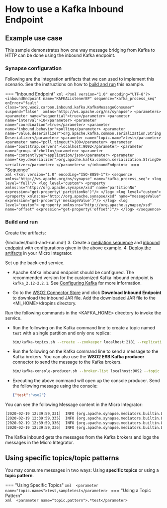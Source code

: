 # How to use a Kafka Inbound Endpoint

## Example use case

This sample demonstrates how one way message bridging from Kafka to HTTP can be done using the inbound Kafka endpoint.

### Synapse configuration

Following are the integration artifacts that we can used to implement this scenario. See the instructions on how to [build and run](#build-and-run) this example.

=== "Inbound Endpoint"
    ```xml
    <?xml version="1.0" encoding="UTF-8"?>
    <inboundEndpoint name="KAFKAListenerEP" sequence="kafka_process_seq" onError="fault" class="org.wso2.carbon.inbound.kafka.KafkaMessageConsumer" suspend="false" 
        xmlns="http://ws.apache.org/ns/synapse">
        <parameters>
            <parameter name="sequential">true</parameter>
            <parameter name="interval">10</parameter>
            <parameter name="coordination">true</parameter>
            <parameter name="inbound.behavior">polling</parameter>
            <parameter name="value.deserializer">org.apache.kafka.common.serialization.StringDeserializer</parameter>
            <parameter name="topic.name">test</parameter>
            <parameter name="poll.timeout">100</parameter>
            <parameter name="bootstrap.servers">localhost:9092</parameter>
            <parameter name="group.id">hello</parameter>
            <parameter name="contentType">application/json</parameter>
            <parameter name="key.deserializer">org.apache.kafka.common.serialization.StringDeserializer</parameter>
        </parameters>
    </inboundEndpoint>
    ```
=== "Sequence"    
    ```xml
    <?xml version="1.0" encoding="ISO-8859-1"?>
    <sequence xmlns="http://ws.apache.org/ns/synapse" name="kafka_process_seq">
       <log level="full"/>
       <log level="custom">
          <property xmlns:ns="http://org.apache.synapse/xsd" name="partitionNo" expression="get-property('partitionNo')"/>
       </log>
       <log level="custom">
          <property xmlns:ns="http://org.apache.synapse/xsd" name="messageValue" expression="get-property('messageValue')"/>
       </log>
       <log level="custom">
          <property xmlns:ns="http://org.apache.synapse/xsd" name="offset" expression="get-property('offset')"/>
       </log>
    </sequence>
    ```

### Build and run

Create the artifacts:

{!includes/build-and-run.md!}
3. Create a [mediation sequence]({{base_path}}/develop/creating-artifacts/creating-reusable-sequences) and [inbound endpoint]({{base_path}}/develop/creating-artifacts/creating-an-inbound-endpoint) with configurations given in the above example.
4. [Deploy the artifacts]({{base_path}}/develop/deploy-artifacts) in your Micro Integrator.

Set up the back-end service.

-   Apache Kafka inbound endpoint should be configured. The recommended version for the customized Kafka inbound endpoint is `kafka_2.12-2.2.1`. See [Configuring Kafka]({{base_path}}/install-and-setup/setup/feature-configs/configuring-kafka) for more information. 

-   Go to the [WSO2 Connector Store](https://store.wso2.com/store/assets/esbconnector/details/b15e9612-5144-4c97-a3f0-179ea583be88) and click **Download Inbound Endpoint** to download the inbound JAR file. Add the downloaded JAR file to the <MI_HOME>/dropins directory.

Run the following commands in the <KAFKA_HOME> directory to invoke the service.
    
-   Run the following on the Kafka command line to create a topic named `test` with a single partition and only one
    replica:

    ```bash
    bin/kafka-topics.sh --create --zookeeper localhost:2181 --replication-factor 1 --partitions 1 --topic test
    ```

-   Run the following on the Kafka command line to send a message to the Kafka brokers. You can also use the **WSO2 ESB Kafka producer** connector to send the message to the Kafka brokers.

    ```bash
    bin/kafka-console-producer.sh --broker-list localhost:9092 --topic test
    ```
    
-   Executing the above command will open up the console producer. Send the following message using the console:
    
    ```json
    {"test":"wso2"}
    ```

You can see the following Message content in the Micro Integrator:

```bash
[2020-02-19 12:39:59,331]  INFO {org.apache.synapse.mediators.builtin.LogMediator} - To: , MessageID: d130fb8f-5d77-43f8-b6e0-85b98bf0f8c1, Direction: request, Payload: {"test":"wso2"}
[2020-02-19 12:39:59,335]  INFO {org.apache.synapse.mediators.builtin.LogMediator} - partitionNo = 0
[2020-02-19 12:39:59,336]  INFO {org.apache.synapse.mediators.builtin.LogMediator} - messageValue = {"test":"wso2"}
[2020-02-19 12:39:59,336]  INFO {org.apache.synapse.mediators.builtin.LogMediator} - offset = 6
```

The Kafka inbound gets the messages from the Kafka brokers and logs the messages in the Micro Integrator.

## Using specific topics/topic patterns

You may consume messages in two ways: Using **specific topics** or using a **topic pattern**.
      
=== "Using Specific Topics"
    ```xml 
    <parameter name="topic.names">test,sampletest</parameter>
    ```
=== "Using a Topic Pattern"     
    ```xml 
    <parameter name="topic.pattern">.*test</parameter>
    ```
